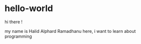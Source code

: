 # hello-world
hi there !

my name is Halid Alphard Ramadhanu
here, i want to learn about programming 

